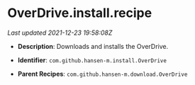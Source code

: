 # OverDrive.install.recipe

_Last updated 2021-12-23 19:58:08Z_

- **Description**: Downloads and installs the OverDrive.

- **Identifier**: `com.github.hansen-m.install.OverDrive`

- **Parent Recipes**: `com.github.hansen-m.download.OverDrive`
